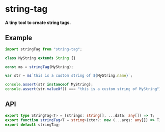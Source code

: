 # string-tag

**A tiny tool to create string tags.**

## Example

```javascript
import stringTag from "string-tag";

class MyString extends String {}

const ms = stringTag(MyString);

var str = ms`this is a custom string of ${MyString.name}`;

console.assert(str instanceof MyString);
console.assert(str.valueOf() === "this is a custom string of MyString");
```

## API

```typescript
export type StringTag<T> = (strings: string[], ...data: any[]) => T;
export function stringTag<T = string>(ctor?: new (...args: any[]) => T): StringTag<T>;
export default stringTag;
```